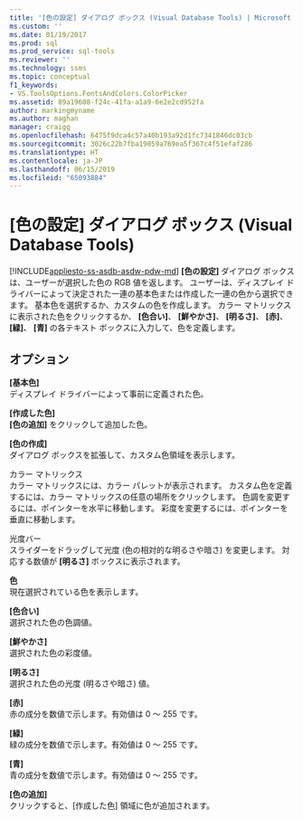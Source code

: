 ```yaml
---
title: '[色の設定] ダイアログ ボックス (Visual Database Tools) | Microsoft Docs'
ms.custom: ''
ms.date: 01/19/2017
ms.prod: sql
ms.prod_service: sql-tools
ms.reviewer: ''
ms.technology: ssms
ms.topic: conceptual
f1_keywords:
- VS.ToolsOptions.FontsAndColors.ColorPicker
ms.assetid: 89a19608-f24c-41fa-a1a9-6e2e2cd952fa
author: markingmyname
ms.author: maghan
manager: craigg
ms.openlocfilehash: 6475f9dca4c57a40b193a92d1fc7341846dc03cb
ms.sourcegitcommit: 3026c22b7fba19059a769ea5f367c4f51efaf286
ms.translationtype: HT
ms.contentlocale: ja-JP
ms.lasthandoff: 06/15/2019
ms.locfileid: "65093884"
---
```

# <a name="color-dialog-box-visual-database-tools"></a>[色の設定] ダイアログ ボックス (Visual Database Tools)
[!INCLUDE[appliesto-ss-asdb-asdw-pdw-md](../../includes/appliesto-ss-asdb-asdw-pdw-md.md)]
**[色の設定]** ダイアログ ボックスは、ユーザーが選択した色の RGB 値を返します。 ユーザーは、ディスプレイ ドライバーによって決定された一連の基本色または作成した一連の色から選択できます。 基本色を選択するか、カスタムの色を作成します。 カラー マトリックスに表示された色をクリックするか、 **[色合い]**、 **[鮮やかさ]**、 **[明るさ]**、 **[赤]**、 **[緑]**、 **[青]** の各テキスト ボックスに入力して、色を定義します。  
  
## <a name="options"></a>オプション  
**[基本色]**  
ディスプレイ ドライバーによって事前に定義された色。  
  
**[作成した色]**  
**[色の追加]** をクリックして追加した色。  
  
**[色の作成]**  
ダイアログ ボックスを拡張して、カスタム色領域を表示します。  
  
カラー マトリックス  
カラー マトリックスには、カラー パレットが表示されます。 カスタム色を定義するには、カラー マトリックスの任意の場所をクリックします。 色調を変更するには、ポインターを水平に移動します。 彩度を変更するには、ポインターを垂直に移動します。  
  
光度バー  
スライダーをドラッグして光度 (色の相対的な明るさや暗さ) を変更します。 対応する数値が **[明るさ]** ボックスに表示されます。  
  
**色**  
現在選択されている色を表示します。  
  
**[色合い]**  
選択された色の色調値。  
  
**[鮮やかさ]**  
選択された色の彩度値。  
  
**[明るさ]**  
選択された色の光度 (明るさや暗さ) 値。  
  
**[赤]**  
赤の成分を数値で示します。有効値は 0 ～ 255 です。  
  
**[緑]**  
緑の成分を数値で示します。有効値は 0 ～ 255 です。  
  
**[青]**  
青の成分を数値で示します。有効値は 0 ～ 255 です。  
  
**[色の追加]**  
クリックすると、[作成した色] 領域に色が追加されます。  
  
